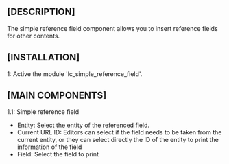 [DESCRIPTION]
---------------------
The simple reference field component allows you to insert reference fields for
other contents.


[INSTALLATION]
---------------------
1: Active the module 'lc_simple_reference_field'.


[MAIN COMPONENTS]
---------------------
1.1: Simple reference field
  - Entity: Select the entity of the referenced field.
  - Current URL ID: Editors can select if the field needs to be taken from the
  current entity, or they can select directly the ID of the entity to print the
  information of the field
  - Field: Select the field to print
